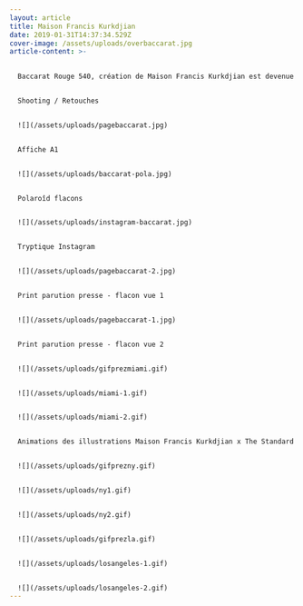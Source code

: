 ```yaml
---
layout: article
title: Maison Francis Kurkdjian
date: 2019-01-31T14:37:34.529Z
cover-image: /assets/uploads/overbaccarat.jpg
article-content: >-
  

  Baccarat Rouge 540, création de Maison Francis Kurkdjian est devenue très vite une référence dans le monde de la parfumerie. Comme un Chanel n°5, son design, son rouge et or le hissent au statut d'objet bijou. Dans cette prise de vue, et ce travail photographique, Baccarat Rouge 540 devient un sujet artistique en tant que solide non plus en tant que liquide...


  Shooting / Retouches 


  ![](/assets/uploads/pagebaccarat.jpg)


  Affiche A1 


  ![](/assets/uploads/baccarat-pola.jpg)


  Polaroîd flacons


  ![](/assets/uploads/instagram-baccarat.jpg)


  Tryptique Instagram 


  ![](/assets/uploads/pagebaccarat-2.jpg)


  Print parution presse - flacon vue 1


  ![](/assets/uploads/pagebaccarat-1.jpg)


  Print parution presse - flacon vue 2


  ![](/assets/uploads/gifprezmiami.gif)


  ![](/assets/uploads/miami-1.gif)


  ![](/assets/uploads/miami-2.gif)


  Animations des illustrations Maison Francis Kurkdjian x The Standard Hôtel - Miami


  ![](/assets/uploads/gifprezny.gif)


  ![](/assets/uploads/ny1.gif)


  ![](/assets/uploads/ny2.gif)


  ![](/assets/uploads/gifprezla.gif)


  ![](/assets/uploads/losangeles-1.gif)


  ![](/assets/uploads/losangeles-2.gif)
---
```

